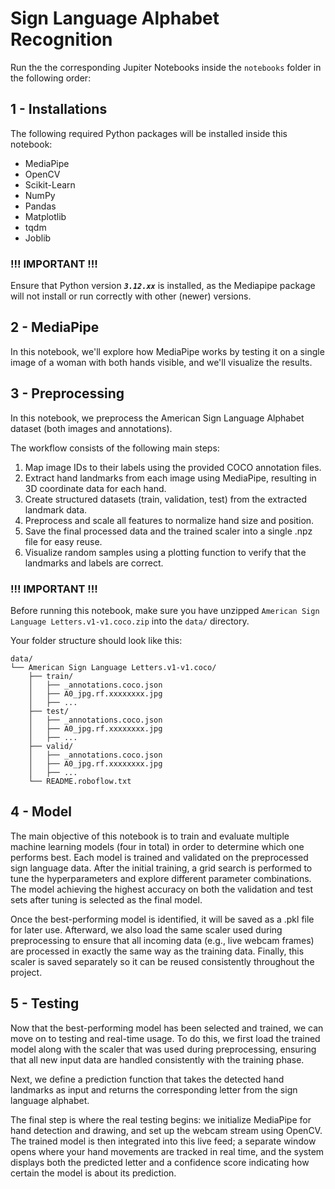 # Sign Language Alphabet Recognition
Run the the corresponding Jupiter Notebooks inside the ``notebooks`` folder in the following order:

## 1 - Installations
The following required Python packages will be installed inside this notebook:
- MediaPipe
- OpenCV
- Scikit-Learn
- NumPy
- Pandas
- Matplotlib
- tqdm
- Joblib


### **!!! IMPORTANT !!!**
Ensure that Python version ***``3.12.xx``*** is installed, as the Mediapipe package will not install or run correctly with other (newer) versions.


## 2 - MediaPipe
In this notebook, we'll explore how MediaPipe works by testing it on a single image of a woman with both hands visible, and we'll visualize the results.


## 3 - Preprocessing
In this notebook, we preprocess the American Sign Language Alphabet dataset (both images and annotations).

The workflow consists of the following main steps:
1. Map image IDs to their labels using the provided COCO annotation files.
2. Extract hand landmarks from each image using MediaPipe, resulting in 3D coordinate data for each hand.
3. Create structured datasets (train, validation, test) from the extracted landmark data.
4. Preprocess and scale all features to normalize hand size and position.
5. Save the final processed data and the trained scaler into a single .npz file for easy reuse.
6. Visualize random samples using a plotting function to verify that the landmarks and labels are correct.


### **!!! IMPORTANT !!!**
Before running this notebook, make sure you have unzipped
``American Sign Language Letters.v1-v1.coco.zip`` into the ``data/`` directory.

Your folder structure should look like this:

```
data/
└── American Sign Language Letters.v1-v1.coco/
    ├── train/
    │   ├── _annotations.coco.json
    │   ├── A0_jpg.rf.xxxxxxxx.jpg
    │   ├── ...
    ├── test/
    │   ├── _annotations.coco.json
    │   ├── A0_jpg.rf.xxxxxxxx.jpg
    │   ├── ...
    ├── valid/
    │   ├── _annotations.coco.json
    │   ├── A0_jpg.rf.xxxxxxxx.jpg
    │   ├── ...
    └── README.roboflow.txt
```


## 4 - Model
The main objective of this notebook is to train and evaluate multiple machine learning models (four in total) in order to determine which one performs best.
Each model is trained and validated on the preprocessed sign language data. After the initial training, a grid search is performed to tune the hyperparameters and explore different parameter combinations. The model achieving the highest accuracy on both the validation and test sets after tuning is selected as the final model.

Once the best-performing model is identified, it will be saved as a .pkl file for later use.
Afterward, we also load the same scaler used during preprocessing to ensure that all incoming data (e.g., live webcam frames) are processed in exactly the same way as the training data.
Finally, this scaler is saved separately so it can be reused consistently throughout the project.


## 5 - Testing
Now that the best-performing model has been selected and trained, we can move on to testing and real-time usage.
To do this, we first load the trained model along with the scaler that was used during preprocessing, ensuring that all new input data are handled consistently with the training phase.

Next, we define a prediction function that takes the detected hand landmarks as input and returns the corresponding letter from the sign language alphabet.

The final step is where the real testing begins:
we initialize MediaPipe for hand detection and drawing, and set up the webcam stream using OpenCV.
The trained model is then integrated into this live feed; a separate window opens where your hand movements are tracked in real time, and the system displays both the predicted letter and a confidence score indicating how certain the model is about its prediction.
